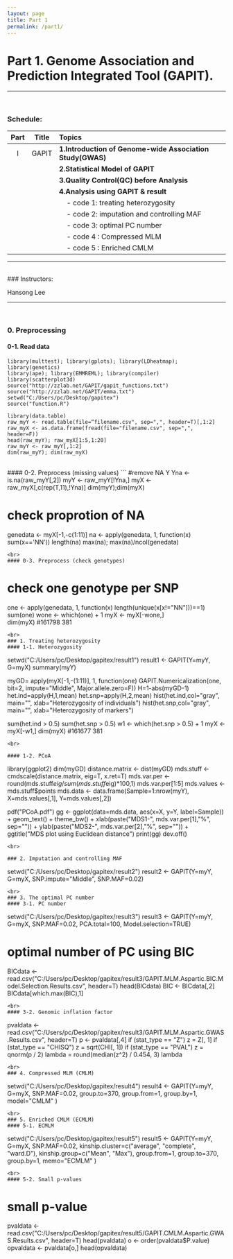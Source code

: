 ```yaml
---
layout: page
title: Part 1
permalink: /part1/
---
```




# Part 1. Genome Association and Prediction Integrated Tool (GAPIT).

<hr>
<br>

### Schedule:

| Part    |  Title                 | Topics                                                      |
| :-----: |   :--------------:    | :-----------------------                                    |
| I       | GAPIT                 | **1.Introduction of Genome-wide Association Study(GWAS)**   |
|         |                       | **2.Statistical Model of GAPIT**                            |
|         |                       | **3.Quality Control(QC) before Analysis**                   |
|         |                       | **4.Analysis using GAPIT & result**                         |
|         |                       | &nbsp; &nbsp; - code 1: treating heterozygosity             |
|         |                       | &nbsp; &nbsp; - code 2: imputation and controlling MAF      |
|         |                       | &nbsp; &nbsp; - code 3: optimal PC number                   |
|         |                       | &nbsp; &nbsp; - code 4 : Compressed MLM                     |
|         |                       | &nbsp; &nbsp; - code 5 : Enriched CMLM                      |

<hr>
<br>
### Instructors:

Hansong Lee

---

<link rel="stylesheet" href="//cdnjs.cloudflare.com/ajax/libs/highlight.js/9.6.0/styles/ir-black.min.css">
<script src="//cdnjs.cloudflare.com/ajax/libs/highlight.js/9.6.0/highlight.min.js"></script>
<script>hljs.initHighlightingOnLoad();</script>

<br>

### 0. Preprocessing
#### 0-1. Read data
```
library(multtest); library(gplots); library(LDheatmap); library(genetics)
library(ape); library(EMMREML); library(compiler)
library(scatterplot3d)
source("http://zzlab.net/GAPIT/gapit_functions.txt")
source("http://zzlab.net/GAPIT/emma.txt")
setwd("C:/Users/pc/Desktop/gapitex")
source("function.R")

library(data.table)
raw_myY <- read.table(file=“filename.csv", sep=",", header=T)[,1:2]
raw_myX <- as.data.frame(fread(file="filename.csv", sep=",", header=F))
head(raw_myY); raw_myX[1:5,1:20]
raw_myY <- raw_myY[,1:2]
dim(raw_myY); dim(raw_myX)
```
<br>
#### 0-2. Preprocess (missing values)
```
#remove NA Y
Yna <- is.na(raw_myY[,2])
myY <- raw_myY[!Yna,]
myX <- raw_myX[,c(rep(T,11),!Yna)]
dim(myY);dim(myX)

# check proprotion of NA
genedata <-  myX[-1,-c(1:11)]
na <- apply(genedata, 1, function(x) sum(x=='NN'))
length(na)
max(na); max(na)/ncol(genedata) 
```
<br>
#### 0-3. Preprocess (check genotypes)
```
# check one genotype per SNP
one <- apply(genedata, 1, function(x) length(unique(x[x!="NN"]))==1)
sum(one)
wone <- which(one) + 1
myX <- myX[-wone,]  
dim(myX)  #161798    381
```
<br>
### 1. Treating heterozygosity
#### 1-1. Heterozygosity
```
setwd("C:/Users/pc/Desktop/gapitex/result1")
result1 <- GAPIT(Y=myY, G=myX)
summary(myY)


myGD= apply(myX[-1,-(1:11)], 1,
            function(one) GAPIT.Numericalization(one, bit=2, impute="Middle", 	Major.allele.zero=F))
H=1-abs(myGD-1)
het.ind=apply(H,1,mean)
het.snp=apply(H,2,mean)
hist(het.ind,col="gray", main="", xlab="Heterozygosity of individuals")
hist(het.snp,col="gray", main="", xlab="Heterozygosity of markers")

sum(het.ind > 0.5)
sum(het.snp > 0.5)
w1 <- which(het.snp > 0.5) + 1
myX <- myX[-w1,]
dim(myX)  #161677    381
```
<br>

#### 1-2. PCoA
```
library(ggplot2)
dim(myGD)
distance.matrix <- dist(myGD)
mds.stuff <- cmdscale(distance.matrix, eig=T, x.ret=T)
mds.var.per <- round(mds.stuff$eig/sum(mds.stuff$eig)*100,1)
mds.var.per[1:5]
mds.values <- mds.stuff$points
mds.data <- data.frame(Sample=1:nrow(myY),  X=mds.values[,1], Y=mds.values[,2])


pdf("PCoA.pdf")
gg <- ggplot(data=mds.data, aes(x=X, y=Y, label=Sample)) +
  geom_text() +
  theme_bw() +
  xlab(paste("MDS1-", mds.var.per[1],"%", sep="")) +
  ylab(paste("MDS2-", mds.var.per[2],"%", sep="")) +
  ggtitle("MDS plot using Euclidean distance")
print(gg)
dev.off()
```
<br>

### 2. Imputation and controlling MAF
```
setwd("C:/Users/pc/Desktop/gapitex/result2")
result2 <- GAPIT(Y=myY, G=myX, SNP.impute="Middle", SNP.MAF=0.02)
```
<br>
### 3. The optimal PC number
#### 3-1. PC number
```
setwd("C:/Users/pc/Desktop/gapitex/result3")
result3 <- GAPIT(Y=myY, G=myX, SNP.MAF=0.02, PCA.total=100, Model.selection=TRUE)
# optimal number of PC using BIC
BICdata <- read.csv("C:/Users/pc/Desktop/gapitex/result3/GAPIT.MLM.Aspartic.BIC.Model.Selection.Results.csv", header=T)
head(BICdata)
BIC <- BICdata[,2]
BICdata[which.max(BIC),1]
```
<br>
#### 3-2. Genomic inflation factor
```
pvaldata <-
read.csv("C:/Users/pc/Desktop/gapitex/result3/GAPIT.MLM.Aspartic.GWAS.Results.csv", header=T)
p <- pvaldata[,4]
if (stat_type == "Z")  z = Z[, 1]
if (stat_type == "CHISQ") z = sqrt(CHI[, 1])
if (stat_type == "PVAL")  z = qnorm(p / 2)
lambda = round(median(z^2) / 0.454, 3)
lambda
```
<br>
### 4. Compressed MLM (CMLM)
```
setwd("C:/Users/pc/Desktop/gapitex/result4")
result4 <- GAPIT(Y=myY, G=myX,
                        SNP.MAF=0.02,
                        group.to=370,
                        group.from=1,
                        group.by=1,
                        model="CMLM"
                                    )
```
<br>
### 5. Enriched CMLM (ECMLM)
#### 5-1. ECMLM
```
setwd("C:/Users/pc/Desktop/gapitex/result5")
result5 <- GAPIT(Y=myY, G=myX,
                        SNP.MAF=0.02,
                        kinship.cluster=c("average", "complete", "ward.D"),
                        kinship.group=c("Mean", "Max"),
                        group.from=1,
                        group.to=370,
                        group.by=1,
                        memo="ECMLM"
)
```
<br>
#### 5-2. Small p-values
```
# small p-value
pvaldata <- read.csv("C:/Users/pc/Desktop/gapitex/result5/GAPIT.CMLM.Aspartic.GWAS.Results.csv", header=T)
head(pvaldata)
o <- order(pvaldata$P.value)
opvaldata <- pvaldata[o,]
head(opvaldata)
```
